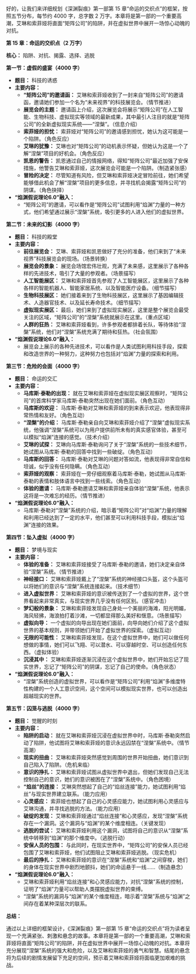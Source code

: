 好的，让我们来详细规划《深渊裂痕》第一部第 15 章“命运的交织点”的框架，按照五节分布，每节约 4000 字，总字数 2 万字。本章将是第一部的一个重要高潮，艾琳和索菲娅将直面“矩阵公司”的陷阱，并在虚拟世界中展开一场惊心动魄的对抗。

**第 15 章：命运的交织点（2 万字）**

**核心：** 陷阱、对抗、揭露、选择、逃脱

**第一节：虚假的盛宴（4000 字）**

*   **题目：** 科技的诱惑
*   **主要内容：**
    *   **“矩阵公司”的邀请函：** 艾琳和索菲娅收到了一封来自“矩阵公司”的邀请函，邀请她们参加一个名为“未来视界”的科技展览会。（情节推进）
    *   **展览会的主题：** 邀请函上介绍，这次展览会将展示“矩阵公司”在人工智能、生物科技、虚拟现实等领域的最新成果，其中最引人注目的就是“矩阵公司”的全新虚拟现实系统——“涅槃”。（信息介绍）
    *   **索菲娅的担忧：** 索菲娅对“矩阵公司”的邀请感到担忧，她认为这可能是一个陷阱。（角色反应）
    *   **艾琳的犹豫：** 艾琳也对“矩阵公司”的动机表示怀疑，但她认为这是一个了解“涅槃”项目的好机会。（角色反应）
    *   **凯恩的警告：** 凯恩通过自己的情报网络，得知“矩阵公司”最近加强了安保措施，他警告艾琳和索菲娅，这次展览会可能是一个陷阱。（制造紧张感）
    *   **冒险的决定：** 尽管知道有风险，但艾琳和索菲娅决定冒险前往，她们希望能够借此机会了解“涅槃”项目的更多信息，并寻找机会揭露“矩阵公司”的阴谋。（角色抉择）
*   **“焰渊假说理论6.0”融入：**
    *   “矩阵公司”的邀请，可以看作是“矩阵公司”试图利用“焰渊”力量的一种方式，他们希望通过展示“涅槃”系统，吸引更多的人进入他们的虚拟世界。

**第二节：未来的幻影（4000 字）**

*   **题目：** 科技的殿堂
*   **主要内容：**
    *   **前往展览会：** 艾琳、索菲娅和凯恩做好了充分的准备，他们来到了“未来视界”科技展览会的现场。（场景转换）
    *   **展览会的景象：** 展览会场馆宏伟壮观，充满了未来感，这里展示了各种各样的先进技术，吸引了大量的参观者。（场景描写）
    *   **人工智能展区：** 艾琳和索菲娅首先参观了人工智能展区，这里展示了各种各样的智能机器人、智能家居系统、以及智能医疗设备。（细节描写）
    *   **生物科技展区：** 她们接着来到了生物科技展区，这里展示了基因编辑技术、人造器官技术、以及延长寿命技术。（细节描写）
    *   **虚拟现实展区：** 最后，她们来到了虚拟现实展区，这里是整个展览会最受关注的区域，“矩阵公司”的“涅槃”系统就展示在这里。（重点区域）
    *   **人群的狂热：** 艾琳和索菲娅看到，许多参观者都排着长队，等待体验“涅槃”系统，他们对“涅槃”系统充满了期待和狂热。（社会氛围）
*   **“焰渊假说理论6.0”融入：**
    *   展览会上展示的各种先进技术，可以看作是人类试图利用科技手段，探索和改造世界的一种努力，这种努力也包括对“焰渊”力量的探索和利用。

**第三节：危险的会面（4000 字）**

*   **题目：** 命运的交汇
*   **主要内容：**
    *   **马库斯·泰勒的出现：** 就在艾琳和索菲娅在虚拟现实展区观察时，“矩阵公司”的首席科学家马库斯·泰勒突然出现在她们面前。（角色互动）
    *   **马库斯的欢迎：** 马库斯·泰勒对艾琳和索菲娅的到来表示欢迎，他表现得非常热情和友好。（角色互动）
    *   **“涅槃”的介绍：** 马库斯·泰勒亲自向艾琳和索菲娅介绍了“涅槃”虚拟现实系统，他强调“涅槃”系统可以为用户提供前所未有的真实感官体验，甚至可以模拟“焰渊”连接的感觉。（技术介绍）
    *   **艾琳的试探：** 艾琳向马库斯·泰勒询问了关于“涅槃”系统的一些技术细节，她试图从马库斯·泰勒的回答中找到一些破绽。（角色互动）
    *   **马库斯的回答：** 马库斯·泰勒对艾琳的问题对答如流，他表现得非常自信和坦诚，似乎没有任何隐瞒。（角色互动）
    *   **索菲娅的观察：** 索菲娅在一旁仔细观察着马库斯·泰勒，她试图从马库斯·泰勒的表情和肢体语言中找到一些线索。（角色互动）
    *   **体验的邀请：** 马库斯·泰勒邀请艾琳和索菲娅亲自体验“涅槃”系统，他表示这将是一次难忘的经历。（情节推进）
*   **“焰渊假说理论6.0”融入：**
    *   马库斯·泰勒对“涅槃”系统的介绍，暗示着“矩阵公司”对“焰渊”力量的理解和利用已经达到了一定的水平，他们甚至可以利用科技手段，模拟出“焰渊”连接的效果。

**第四节：坠入虚拟（4000 字）**

*   **题目：** 梦境与现实
*   **主要内容：**
    *   **体验的准备：** 艾琳和索菲娅接受了马库斯·泰勒的邀请，她们决定亲自体验“涅槃”系统。（情节推进）
    *   **神经接口：** 艾琳和索菲娅戴上了“涅槃”系统的神经接口头盔，这个头盔可以将她们的意识与“涅槃”系统连接起来。（技术细节）
    *   **进入虚拟世界：** 艾琳和索菲娅的意识被传送到了一个虚拟的世界，这个世界看起来非常真实，与现实世界几乎没有任何区别。（感官冲击）
    *   **梦幻般的景象：** 艾琳和索菲娅发现自己身处一个美丽的海滩，阳光明媚，海风轻拂，海浪拍打着沙滩，一切都显得那么美好和惬意。（场景描写）
    *   **虚拟向导：** 一个虚拟的向导出现在她们面前，向导向她们介绍了这个虚拟世界的基本规则，并带领她们开始了虚拟世界的探索。（虚拟互动）
    *   **无限的可能性：** 艾琳和索菲娅发现，在这个虚拟世界中，她们可以做任何想做的事情，她们可以飞翔、可以潜水、可以穿越时空、可以创造任何东西。（虚拟体验）
    *   **沉浸其中：** 艾琳和索菲娅逐渐沉浸在这个虚拟世界中，她们开始忘记了现实世界，忘记了“矩阵公司”的阴谋，忘记了自己的使命。（角色状态）
*   **“焰渊假说理论6.0”融入：**
    *   “涅槃”系统创造的虚拟世界，可以看作是“矩阵公司”利用“焰渊”多维度特性构建的一个人工意识空间，这个空间可以模拟现实世界，也可以创造出超越现实的世界。

**第五节：囚笼与逃脱（4000 字）**

*   **题目：** 觉醒的时刻
*   **主要内容：**
    *   **陷阱的启动：** 就在艾琳和索菲娅沉浸在虚拟世界中时，马库斯·泰勒突然启动了陷阱，他试图将艾琳和索菲娅的意识永远囚禁在“涅槃”系统中。（情节高潮）
    *   **现实的扭曲：** 艾琳和索菲娅突然感觉到周围的世界开始扭曲，她们意识到自己陷入了陷阱。（危机来临）
    *   **意识的挣扎：** 艾琳和索菲娅试图从虚拟世界中退出，但她们发现自己无法控制自己的意识，她们的意识被困在了“涅槃”系统中。（角色困境）
    *   **“焰丝”的连接：** 艾琳突然想起了自己的“焰丝连接”能力，她试图利用“焰丝”与现实世界建立联系。（能力应用）
    *   **心灵感应：** 索菲娅也想起了自己的心灵感应能力，她试图利用心灵感应与艾琳沟通，并寻找逃脱的方法。（能力应用）
    *   **破绽的发现：** 艾琳和索菲娅通过“焰丝连接”和心灵感应，发现“涅槃”系统存在一个漏洞。这个漏洞与“焰渊”的某个维度相连。（关键发现）
    *   **逃脱的尝试：** 艾琳和索菲娅利用这个漏洞，试图将自己的意识从“涅槃”系统中转移到“焰渊”的那个维度中。（逃脱行动）
    *   **安保人员的包围：** 与此同时，在现实世界中，“矩阵公司”的安保人员已经包围了艾琳和索菲娅，他们试图阻止艾琳和索菲娅逃脱。（现实危机）
    *   **最后的挣扎：** 艾琳和索菲娅的意识在“涅槃”系统和“焰渊”之间穿梭，她们的身体在现实世界中剧烈地颤抖，她们的命运悬于一线……（制造悬念）
*   **“焰渊假说理论6.0”融入：**
    *   艾琳和索菲娅利用“焰丝连接”和心灵感应能力，对抗“涅槃”系统的控制，证明了“焰渊”力量可以帮助人类摆脱虚拟世界的束缚。
    *   “涅槃”系统的漏洞与“焰渊”的某个维度相连，暗示着“涅槃”系统与“焰渊”之间存在着某种深层次的联系。

**总结：**

通过以上详细的框架设计，《深渊裂痕》第一部第 15 章“命运的交织点”将为读者呈现一个充满紧张、刺激和悬念的故事。本章将是第一部的一个重要高潮，艾琳和索菲娅将直面“矩阵公司”的陷阱，并在虚拟世界中展开一场惊心动魄的对抗。本章将充分展现“涅槃”系统的强大和危险，以及艾琳和索菲娅的勇气和智慧。结尾的悬念将为后续的剧情发展留下充足的空间，预示着艾琳和索菲娅将面临更加艰难的挑战。
